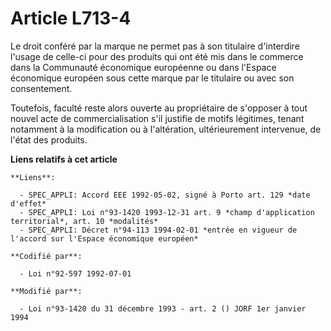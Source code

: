 # Article L713-4

Le droit conféré par la marque ne permet pas à son titulaire d'interdire l'usage de celle-ci pour des produits qui ont été
mis dans le commerce dans la Communauté économique européenne ou dans l'Espace économique européen sous cette marque par le
titulaire ou avec son consentement.

Toutefois, faculté reste alors ouverte au propriétaire de s'opposer à tout nouvel acte de commercialisation s'il justifie de
motifs légitimes, tenant notamment à la modification ou à l'altération, ultérieurement intervenue, de l'état des produits.

**Liens relatifs à cet article**

	**Liens**:

	  - SPEC_APPLI: Accord EEE 1992-05-02, signé à Porto art. 129 *date d'effet*
	  - SPEC_APPLI: Loi n°93-1420 1993-12-31 art. 9 *champ d'application territorial*, art. 10 *modalités*
	  - SPEC_APPLI: Décret n°94-113 1994-02-01 *entrée en vigueur de l'accord sur l'Espace économique européen*

	**Codifié par**:

	  - Loi n°92-597 1992-07-01

	**Modifié par**:

	  - Loi n°93-1420 du 31 décembre 1993 - art. 2 () JORF 1er janvier 1994
